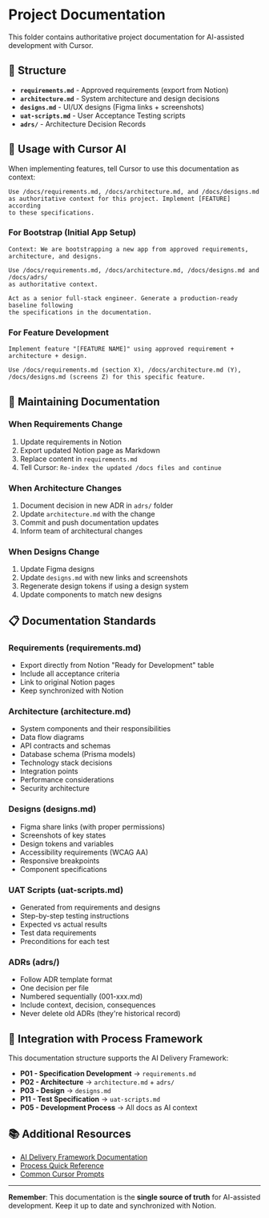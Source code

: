 # Project Documentation

This folder contains authoritative project documentation for AI-assisted development with Cursor.

## 📁 Structure

- **`requirements.md`** - Approved requirements (export from Notion)
- **`architecture.md`** - System architecture and design decisions
- **`designs.md`** - UI/UX designs (Figma links + screenshots)
- **`uat-scripts.md`** - User Acceptance Testing scripts
- **`adrs/`** - Architecture Decision Records

## 🤖 Usage with Cursor AI

When implementing features, tell Cursor to use this documentation as context:

```
Use /docs/requirements.md, /docs/architecture.md, and /docs/designs.md 
as authoritative context for this project. Implement [FEATURE] according 
to these specifications.
```

### For Bootstrap (Initial App Setup)

```
Context: We are bootstrapping a new app from approved requirements, architecture, and designs.

Use /docs/requirements.md, /docs/architecture.md, /docs/designs.md and /docs/adrs/ 
as authoritative context.

Act as a senior full-stack engineer. Generate a production-ready baseline following
the specifications in the documentation.
```

### For Feature Development

```
Implement feature "[FEATURE NAME]" using approved requirement + architecture + design.

Use /docs/requirements.md (section X), /docs/architecture.md (Y), 
/docs/designs.md (screens Z) for this specific feature.
```

## 📝 Maintaining Documentation

### When Requirements Change
1. Update requirements in Notion
2. Export updated Notion page as Markdown
3. Replace content in `requirements.md`
4. Tell Cursor: `Re-index the updated /docs files and continue`

### When Architecture Changes
1. Document decision in new ADR in `adrs/` folder
2. Update `architecture.md` with the change
3. Commit and push documentation updates
4. Inform team of architectural changes

### When Designs Change
1. Update Figma designs
2. Update `designs.md` with new links and screenshots
3. Regenerate design tokens if using a design system
4. Update components to match new designs

## 📋 Documentation Standards

### Requirements (requirements.md)
- Export directly from Notion "Ready for Development" table
- Include all acceptance criteria
- Link to original Notion pages
- Keep synchronized with Notion

### Architecture (architecture.md)
- System components and their responsibilities
- Data flow diagrams
- API contracts and schemas
- Database schema (Prisma models)
- Technology stack decisions
- Integration points
- Performance considerations
- Security architecture

### Designs (designs.md)
- Figma share links (with proper permissions)
- Screenshots of key states
- Design tokens and variables
- Accessibility requirements (WCAG AA)
- Responsive breakpoints
- Component specifications

### UAT Scripts (uat-scripts.md)
- Generated from requirements and designs
- Step-by-step testing instructions
- Expected vs actual results
- Test data requirements
- Preconditions for each test

### ADRs (adrs/)
- Follow ADR template format
- One decision per file
- Numbered sequentially (001-xxx.md)
- Include context, decision, consequences
- Never delete old ADRs (they're historical record)

## 🔗 Integration with Process Framework

This documentation structure supports the AI Delivery Framework:

- **P01 - Specification Development** → `requirements.md`
- **P02 - Architecture** → `architecture.md` + `adrs/`
- **P03 - Design** → `designs.md`
- **P11 - Test Specification** → `uat-scripts.md`
- **P05 - Development Process** → All docs as AI context

## 📚 Additional Resources

- [AI Delivery Framework Documentation](../AI_WORKFLOW.md)
- [Process Quick Reference](link-to-process-framework)
- [Common Cursor Prompts](link-to-prompts-library)

---

**Remember**: This documentation is the **single source of truth** for AI-assisted development. Keep it up to date and synchronized with Notion.

